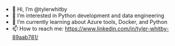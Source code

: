 - 👋 Hi, I’m @tylerwhitby
- 👀 I’m interested in Python development and data engineering
- 🌱 I’m currently learning about Azure tools, Docker, and Python
- 📫 How to reach me: https://www.linkedin.com/in/tyler-whitby-89aab781/

<!---
tylerwhitby/tylerwhitby is a ✨ special ✨ repository because its `README.md` (this file) appears on your GitHub profile.
You can click the Preview link to take a look at your changes.
--->
